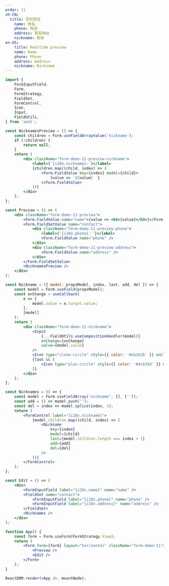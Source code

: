 ```yaml
---
order: 11
zh-CN:
  title: 实时预览
	name: 姓名
	phone: 电话
	address: 联系地址
	nickname: 昵称
en-US:
	title: Realtime preview
	name: Name
	phone: Phone
	address: Address
	nickname: Nickname
---
```


```jsx
import {
	FormInputField,
	Form,
	FormStrategy,
	FieldSet,
	FormControl,
	Icon,
	Input,
	FieldUtils,
} from 'zent';

const NicknamesPreview = () => {
	const children = Form.useFieldArrayValue('nickname');
	if (!children) {
		return null;
	}
	return (
		<div className="form-demo-11-preview-nickname">
			<label>{'{i18n.nickname}:'}</label>
			{children.map((child, index) => (
				<Form.FieldValue key={index} model={child}>
					{value => `${value} `}
				</Form.FieldValue>
			))}
		</div>
	);
};

const Preview = () => (
	<div className="form-demo-11-preview">
		<Form.FieldValue name="name">{value => <h3>{value}</h3>}</Form.FieldValue>
		<Form.FieldSetValue name="contact">
			<div className="form-demo-11-preview-phone">
				<label>{'{i18n.phone}：'}</label>
				<Form.FieldValue name="phone" />
			</div>
			<div className="form-demo-11-preview-address">
				<Form.FieldValue name="address" />
			</div>
		</Form.FieldSetValue>
		<NicknamesPreview />
	</div>
);

const Nickname = ({ model: propsModel, index, last, add, del }) => {
	const model = Form.useField(propsModel);
	const onChange = useCallback(
		e => {
			model.value = e.target.value;
		},
		[model]
	);
	return (
		<div className="form-demo-11-nickname">
			<Input
				{...FieldUtils.useCompositionHandler(model)}
				onChange={onChange}
				value={model.value}
			/>
			<Icon type="close-circle" style={{ color: '#da2626' }} onClick={del} />
			{last && (
				<Icon type="plus-circle" style={{ color: '#4cb35d' }} onClick={add} />
			)}
		</div>
	);
};

const Nicknames = () => {
	const model = Form.useFieldArray('nickname', [], ['']);
	const add = () => model.push('');
	const del = index => model.splice(index, 1);
	return (
		<FormControl label="{i18n.nickname}">
			{model.children.map((child, index) => (
				<Nickname
					key={index}
					model={child}
					last={model.children.length === index + 1}
					add={add}
					del={del}
				/>
			))}
		</FormControl>
	);
};

const Edit = () => (
	<div>
		<FormInputField label="{i18n.name}" name="name" />
		<FieldSet name="contact">
			<FormInputField label="{i18n.phone}" name="phone" />
			<FormInputField label="{i18n.address}" name="address" />
		</FieldSet>
		<Nicknames />
	</div>
);

function App() {
	const form = Form.useForm(FormStrategy.View);
	return (
		<Form form={form} layout="horizontal" className="form-demo-11">
			<Preview />
			<Edit />
		</Form>
	);
}

ReactDOM.render(<App />, mountNode);
```

<style>
	.form-demo-11 {
		display: flex;

		&-preview {
			padding: 15px;
    	width: 230px;
			margin: 20px;
    	height: 90px;
    	border-radius: 5px;
			background-size: 100% 100%;
    	background-image: url("https://img.yzcdn.cn/public_files/2019/03/11/704e415d887541d2bf9ce945483af305.png!middle.webp");
			display: flex;
			flex-direction: column;

			h3 {
				color: #ffd700;
				min-height: 30px;
				text-align: right;
				font-size: 16px;
			}

			&-address {
				color: #333;
				font-size: 10px;
				margin-top: auto;
			}

			&-phone {
				text-align: right;
				color: #c0c0c0;
				font-size: 12px;
			}

			&-nickname {
				color: #333;
				font-size: 12px;
				margin-bottom: 5px;
			}
		}

		&-nickname {
			display: flex;
			align-items: center;
			
			.zenticon {
				margin-left: 5px;
				cursor: pointer;
			}
		}
	}
</style>
